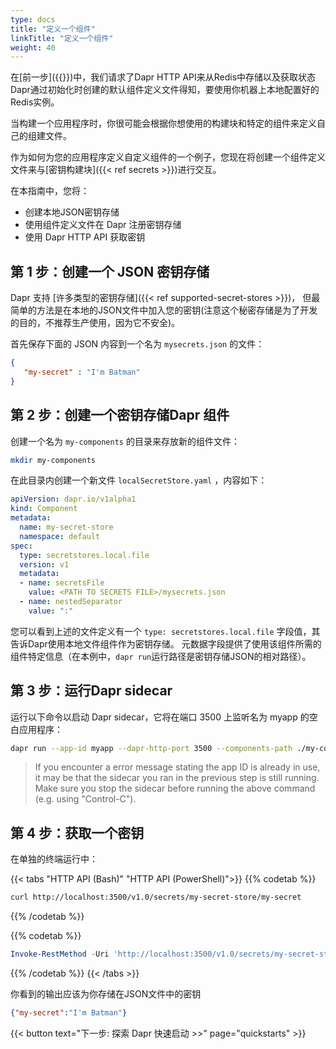 ```yaml
---
type: docs
title: "定义一个组件"
linkTitle: "定义一个组件"
weight: 40
---
```


在[前一步]({{<ref get-started-api.md>}})中，我们请求了Dapr HTTP API来从Redis中存储以及获取状态 Dapr通过初始化时创建的默认组件定义文件得知，要使用你机器上本地配置好的Redis实例。

当构建一个应用程序时，你很可能会根据你想使用的构建块和特定的组件来定义自己的组建文件。

作为如何为您的应用程序定义自定义组件的一个例子，您现在将创建一个组件定义文件来与[密钥构建块]({{< ref secrets >}})进行交互。

在本指南中，您将：
- 创建本地JSON密钥存储
- 使用组件定义文件在 Dapr 注册密钥存储
- 使用 Dapr HTTP API 获取密钥

## 第 1 步：创建一个 JSON 密钥存储

Dapr 支持 [许多类型的密钥存储]({{< ref supported-secret-stores >}})， 但最简单的方法是在本地的JSON文件中加入您的密钥(注意这个秘密存储是为了开发的目的，不推荐生产使用，因为它不安全)。

首先保存下面的 JSON 内容到一个名为 `mysecrets.json` 的文件：

```json
{
   "my-secret" : "I'm Batman"
}
```

## 第 2 步：创建一个密钥存储Dapr 组件

创建一个名为 `my-components` 的目录来存放新的组件文件：

```bash
mkdir my-components
```

在此目录内创建一个新文件 `localSecretStore.yaml` ，内容如下：


```yaml
apiVersion: dapr.io/v1alpha1
kind: Component
metadata:
  name: my-secret-store
  namespace: default
spec:
  type: secretstores.local.file
  version: v1
  metadata:
  - name: secretsFile
    value: <PATH TO SECRETS FILE>/mysecrets.json
  - name: nestedSeparator
    value: ":"
```

您可以看到上述的文件定义有一个 `type: secretstores.local.file` 字段值，其告诉Dapr使用本地文件组件作为密钥存储。 元数据字段提供了使用该组件所需的组件特定信息（在本例中，`dapr run`运行路径是密钥存储JSON的相对路径）。

## 第 3 步：运行Dapr sidecar

运行以下命令以启动 Dapr sidecar，它将在端口 3500 上监听名为 myapp 的空白应用程序：

```bash
dapr run --app-id myapp --dapr-http-port 3500 --components-path ./my-components
```

> If you encounter a error message stating the app ID is already in use, it may be that the sidecar you ran in the previous step is still running. Make sure you stop the sidecar before running the above command (e.g. using "Control-C").

## 第 4 步：获取一个密钥

在单独的终端运行中：

{{< tabs "HTTP API (Bash)" "HTTP API (PowerShell)">}}
{{% codetab %}}

```bash
curl http://localhost:3500/v1.0/secrets/my-secret-store/my-secret
```
{{% /codetab %}}

{{% codetab %}}
```powershell
Invoke-RestMethod -Uri 'http://localhost:3500/v1.0/secrets/my-secret-store/my-secret'
```
{{% /codetab %}}
{{< /tabs >}}

你看到的输出应该为你存储在JSON文件中的密钥

```json
{"my-secret":"I'm Batman"}
```

{{< button text="下一步: 探索 Dapr 快速启动 >>" page="quickstarts" >}}
